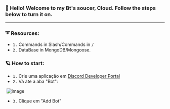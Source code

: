 ### 👋 Hello! Welcome to my Bt's soucer, Cloud. Follow the steps below to turn it on.

---

### ➰ Resources:

- `1.` Commands in Slash/Commands in `/` </br>
- `2.` DataBase in MongoDB/Mongoose.

### 🪐 How to start:

- `1.` Crie uma aplicação em [Discord Developer Portal](https://discord.com/developers/applications)
- `2.` Vá ate a aba "Bot":

‎ ![image](https://user-images.githubusercontent.com/117662023/220201581-da304afe-0450-479a-8f57-e784722441f8.png)

- `3.` Clique em "Add Bot"
